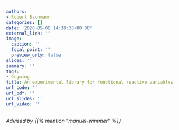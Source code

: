 ```yaml
---
authors:
- Robert Bachmann
categories: []
date: '2020-05-08 14:38:38+00:00'
external_link: ''
image:
  caption: ''
  focal_point: ''
  preview_only: false
slides: ''
summary: ''
tags:
- Ongoing
title: An experimental library for functional reactive variables
url_code: ''
url_pdf: ''
url_slides: ''
url_video: ''
---
```




*Advised by {{% mention "manuel-wimmer" %}}*